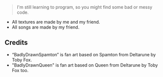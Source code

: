 > I'm still learning to program, so you might find some bad or messy code.

- All textures are made by me and my friend.
- All songs are made by my friend.


## Credits

- “BadlyDrawnSpamton” is fan art based on Spamton from Deltarune by Toby Fox.
- "BadlyDrawnQueen" is fan art based on Queen from Deltarune by Toby Fox too.
